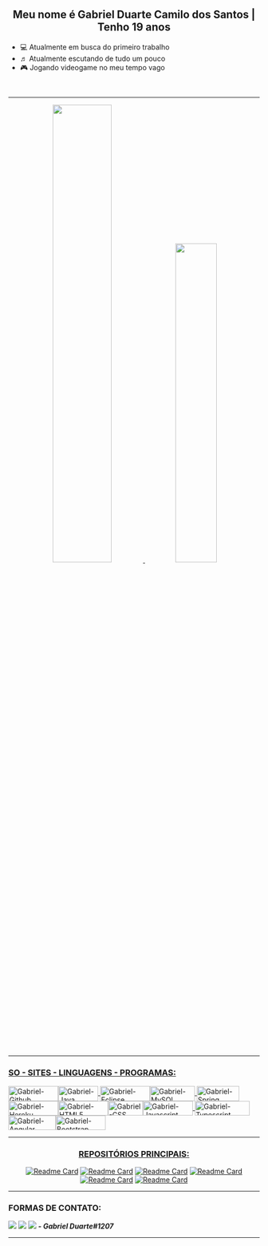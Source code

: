 <div align="center"><h2> Meu nome é Gabriel Duarte Camilo dos Santos | Tenho 19 anos </h2></div>

- 💻 Atualmente em busca do primeiro trabalho
- ♬ Atualmente escutando de tudo um pouco
- 🎮 Jogando videogame no meu tempo vago

<br>
<hr>
<div align="center">
  <a href="https://github.com/GDuart4002">
  <img width="48.5%" 
   src="https://github-readme-stats.vercel.app/api?PAT_1&username=GDuart4002&show_icons=true&theme=slateorange&include_all_commits=true&count_private=true"/>
  <img width="40.5%" src="https://github-readme-stats.vercel.app/api/top-langs/?PAT_1&username=GDuart4002&layout=compact&langs_count=7&theme=slateorange"/>
</div>
 
---------------------------------------------------------------------------------------------------------------------------------------------------------------------
### SO - SITES - LINGUAGENS - PROGRAMAS:
<img align="center" alt="Gabriel-Github" height="30" width="100" src="https://img.shields.io/badge/GitHub-100000?style=for-the-badge&logo=github&logoColor=white"><img align="center" alt="Gabriel-Java" height="30" width="80" src="https://img.shields.io/badge/Java-ED8B00?style=for-the-badge&logo=java&logoColor=white">  <img align="center" alt="Gabriel-Eclipse" height="30" width="100" src="https://img.shields.io/badge/Eclipse-2C2255?style=for-the-badge&logo=eclipse&logoColor=white"><img align="center" alt="Gabriel-MySQL" height="30" width="90" src="https://img.shields.io/badge/MySQL-005C84?style=for-the-badge&logo=mysql&logoColor=white">  <img align="center" alt="Gabriel-Spring" height="30" width="85" src="https://img.shields.io/badge/Spring-6DB33F?style=for-the-badge&logo=spring&logoColor=white"> <img align="center" alt="Gabriel-Heroku" height="29" width="100" src="https://img.shields.io/badge/Heroku-430098?style=for-the-badge&logo=heroku&logoColor=white"><img align="center" alt="Gabriel-HTML5" height="29" width="100" src="https://img.shields.io/badge/HTML5-E34F26?style=for-the-badge&logo=html5&logoColor=white"><img align="center" alt="Gabriel-CSS" height="29" width="70" src="https://img.shields.io/badge/CSS-239120?&style=for-the-badge&logo=css3&logoColor=white"><img align="center" alt="Gabriel-Javascript" height="29" width="100" src="https://img.shields.io/badge/JavaScript-F7DF1E?style=for-the-badge&logo=javascript&logoColor=black"> <img align="center" alt="Gabriel-Typescript" height="29" width="110" src="https://img.shields.io/badge/TypeScript-007ACC?style=for-the-badge&logo=typescript&logoColor=white"><img align="center" alt="Gabriel-Angular" height="29" width="95" src="https://img.shields.io/badge/Angular-DD0031?style=for-the-badge&logo=angular&logoColor=white"><img align="center" alt="Gabriel-Bootstrap" height="29" width="100" src="https://img.shields.io/badge/Bootstrap-563D7C?style=for-the-badge&logo=bootstrap&logoColor=white">
 
---------------------------------------------------------------------------------------------------------------------------------------------------------------------
<div align="center">
 <h3> REPOSITÓRIOS PRINCIPAIS: </h3>

[![Readme Card](https://github-readme-stats.vercel.app/api/pin/?username=GDuart4002&show_icons=true&theme=slateorange&repo=BlogPessoalFront)](https://github.com/GDuart4002/BlogPessoalFront)
[![Readme Card](https://github-readme-stats.vercel.app/api/pin/?username=GDuart4002&show_icons=true&theme=slateorange&repo=BlogPessoal)](https://github.com/GDuart4002/BlogPessoal)
[![Readme Card](https://github-readme-stats.vercel.app/api/pin/?username=GDuart4002&show_icons=true&theme=slateorange&repo=FundamentosWeb)](https://github.com/GDuart4002/FundamentosWeb)
[![Readme Card](https://github-readme-stats.vercel.app/api/pin/?username=GDuart4002&show_icons=true&theme=slateorange&repo=BootstrapSite)](https://github.com/GDuart4002/BootstrapSite)
[![Readme Card](https://github-readme-stats.vercel.app/api/pin/?username=ProjetoAvancar&show_icons=true&theme=slateorange&repo=frontend)](https://github.com/ProjetoAvancar/frontend)
[![Readme Card](https://github-readme-stats.vercel.app/api/pin/?username=ProjetoAvancar&show_icons=true&theme=slateorange&repo=backend)](https://github.com/ProjetoAvancar/backend)
</div>
 
---------------------------------------------------------------------------------------------------------------------------------------------------------------------
### FORMAS DE CONTATO:
<a href = "mailto:gabriel.d.c.s.master@gmail.com"><img src="https://img.shields.io/badge/Gmail-D14836?style=for-the-badge&logo=gmail&logoColor=white" target="_blank"></a>
<a href = "https://www.linkedin.com/in/gabriel-duarte-aa042b234" target="_blank"><img src="https://img.shields.io/badge/-LinkedIn-%230077B5?style=for-the-badge&logo=linkedin&logoColor=white" target="_blank"></a>
<a href = "Gabriel Duarte#1207"><img src="https://img.shields.io/badge/Discord-7289DA?style=for-the-badge&logo=discord&logoColor=white"></a> ***- Gabriel Duarte#1207***
 
---------------------------------------------------------------------------------------------------------------------------------------------------------------------